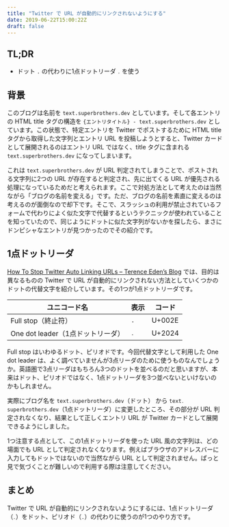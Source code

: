 ```yaml
---
title: "Twitter で URL が自動的にリンクされないようにする"
date: 2019-06-22T15:00:22Z
draft: false
---
```


## TL;DR

- ドット `.` の代わりに1点ドットリーダ `․` を使う

## 背景

このブログは名前を `text.superbrothers.dev` としています。そして各エントリの HTML title タグの構造を `{エントリタイトル} - text.superbrothers.dev` としています。この状態で、特定エントリを Twitter でポストするために HTML title タグから取得した文字列とエントリ URL を投稿しようとすると、Twitter カードとして展開されるのはエントリ URL ではなく、title タグに含まれる `text.superbrothers.dev` になってしまいます。

これは `text.superbrothers.dev` が URL 判定されてしまうことで、ポストされる文字列に2つの URL が存在すると判定され、先に出てくる URL が優先される処理になっているためだと考えられます。ここで対処方法として考えたのは当然ながら「ブログの名前を変える」です。ただ、ブログの名前を素直に変えるのは考えるのが面倒なので却下です。そこで、スラッシュの利用が禁止されているフォームで代わりによく似た文字で代替するというテクニックが使われていることを知っていたので、同じようにドットに似た文字列がないかを探したら、まさにドンピシャなエントリが見つかったのでその紹介です。

## 1点ドットリーダ

[How To Stop Twitter Auto Linking URLs – Terence Eden’s Blog](https://shkspr.mobi/blog/2015/01/how-to-stop-twitter-auto-linking-urls/) では、目的は異なるものの Twitter で URL が自動的にリンクされない方法としていくつかのドットの代替文字を紹介しています。その1つが1点ドットリーダです。

| ユニコード名 | 表示 | コード |
| --- | --- | --- |
| Full stop（終止符） | `.` | U+002E |
| One dot leader（1点ドットリーダ） | `․` | U+2024 |

Full stop はいわゆるドット、ピリオドです。今回代替文字として利用した One dot leader は、よく調べていませんが3点リーダのために使うものなんでしょうか。英語圏で3点リーダはもちろん3つのドットを並べるのだと思いますが、本来はドット、ピリオドではなく、1点ドットリーダを3つ並べないといけないのかもしれません。

実際にブログ名を `text.superbrothers.dev`（ドット） から `text․superbrothers․dev`（1点ドットリーダ）に変更したところ、その部分が URL 判定されなくなり、結果として正しくエントリ URL が Twitter カードとして展開できるようにしました。

1つ注意する点として、この1点ドットリーダを使った URL 風の文字列は、どの場面でも URL として判定されなくなります。例えばブラウザのアドレスバーに入力してもドットではないので当然ながら URL として判定されません。ぱっと見で気づくことが難しいので利用する際は注意してください。

## まとめ

Twitter で URL が自動的にリンクされないようにするには、1点ドットリーダ（`․`）をドット、ピリオド（`.`）の代わりに使うのが1つのやり方です。